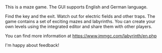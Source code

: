 This is a maze game. The GUI supports English and German language.

Find the key and the exit. Watch out for electric fields and other traps. The game contains a set of exciting mazes and labyrinths. You can create your own levels using the integrated editor and share them with other players.

You can find more information at https://www.jmmgc.com/labyrinth/en.php

I'm happy about feedback!
